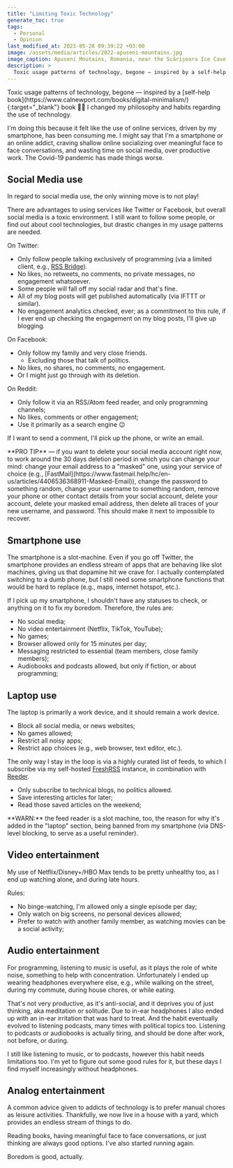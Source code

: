 ```yaml
---
title: "Limiting Toxic Technology"
generate_toc: true
tags:
  - Personal
  - Opinion
last_modified_at: 2023-05-28 09:39:22 +03:00
image: /assets/media/articles/2022-apuseni-mountains.jpg
image_caption: Apuseni Moutains, Romania, near the Scărișoara Ice Cave
description: >
  Toxic usage patterns of technology, begone — inspired by a self-help book 🤷‍♂️ I changed my philosophy and habits regarding the use of technology.
---
```


<p class="intro" markdown=1>
Toxic usage patterns of technology, begone — inspired by a [self-help book](https://www.calnewport.com/books/digital-minimalism/){:target="_blank"} book 🤷‍♂️ I changed my philosophy and habits regarding the use of technology.
</p>

I'm doing this because it felt like the use of online services, driven by my smartphone, has been consuming me. I might say that I'm a smartphone or an online addict, craving shallow online socializing over meaningful face to face conversations, and wasting time on social media, over productive work. The Covid-19 pandemic has made things worse.

## Social Media use

In regard to social media use, the only winning move is to not play!

There are advantages to using services like Twitter or Facebook, but overall social media is a toxic environment. I still want to follow some people, or find out about cool technologies, but drastic changes in my usage patterns are needed.

On Twitter:

- Only follow people talking exclusively of programming (via a limited client, e.g., [RSS Bridge](https://github.com/RSS-Bridge/rss-bridge)).
- No likes, no retweets, no comments, no private messages, no engagement whatsoever.
- Some people will fall off my social radar and that's fine.
- All of my blog posts will get published automatically (via IFTTT or similar).
- No engagement analytics checked, ever; as a commitment to this rule, if I ever end up checking the engagement on my blog posts, I'll give up blogging.

On Facebook:

- Only follow my family and very close friends.
  - Excluding those that talk of politics.
- No likes, no shares, no comments, no engagement.
- Or I might just go through with its deletion.

On Reddit:

- Only follow it via an RSS/Atom feed reader, and only programming channels;
- No likes, comments or other engagement;
- Use it primarily as a search engine 😉

If I want to send a comment, I'll pick up the phone, or write an email.

<p class="info-bubble" markdown="1">
**PRO TIP** — if you want to delete your social media account right now, to work around the 30 days deletion period in which you can change your mind: change your email address to a "masked" one, using your service of choice (e.g., [FastMail](https://www.fastmail.help/hc/en-us/articles/4406536368911-Masked-Email)), change the password to something random, change your username to something random, remove your phone or other contact details from your social account, delete your account, delete your masked email address, then delete all traces of your new username, and password. This should make it next to impossible to recover.
</p>

## Smartphone use

The smartphone is a slot-machine. Even if you go off Twitter, the smartphone provides an endless stream of apps that are behaving like slot machines, giving us that dopamine hit we crave for. I actually contemplated switching to a dumb phone, but I still need some smartphone functions that would be hard to replace (e.g., maps, internet hotspot, etc.).

If I pick up my smartphone, I shouldn't have any statuses to check, or anything on it to fix my boredom. Therefore, the rules are:

- No social media;
- No video entertainment (Netflix, TikTok, YouTube);
- No games;
- Browser allowed only for 15 minutes per day;
- Messaging restricted to essential (team members, close family members);
- Audiobooks and podcasts allowed, but only if fiction, or about programming;

## Laptop use

The laptop is primarily a work device, and it should remain a work device.

- Block all social media, or news websites;
- No games allowed;
- Restrict all noisy apps;
- Restrict app choices (e.g., web browser, text editor, etc.).

The only way I stay in the loop is via a highly curated list of feeds, to which I subscribe via my self-hosted [FreshRSS](https://github.com/FreshRSS/FreshRSS) instance, in combination with [Reeder](https://reederapp.com/).

- Only subscribe to technical blogs, no politics allowed.
- Save interesting articles for later;
- Read those saved articles on the weekend;

<p class="warn-bubble" markdown="1">
**WARN:** the feed reader is a slot machine, too, the reason for why it's added in the "laptop" section, being banned from my smartphone (via DNS-level blocking, to serve as a useful reminder).
</p>

## Video entertainment

My use of Netflix/Disney+/HBO Max tends to be pretty unhealthy too, as I end up watching alone, and during late hours.

Rules:

- No binge-watching, I'm allowed only a single episode per day;
- Only watch on big screens, no personal devices allowed;
- Prefer to watch with another family member, as watching movies can be a social activity;

## Audio entertainment

For programming, listening to music is useful, as it plays the role of white noise, something to help with concentration. Unfortunately I ended up wearing headphones everywhere else, e.g., while walking on the street, during my commute, during house chores, or while eating.

That's not very productive, as it's anti-social, and it deprives you of just thinking, aka meditation or solitude. Due to in-ear headphones I also ended up with an in-ear irritation that was hard to treat. And the habit eventually evolved to listening podcasts, many times with political topics too. Listening to podcasts or audiobooks is actually tiring, and should be done after work, not before, or during.

I still like listening to music, or to podcasts, however this habit needs limitations too. I'm yet to figure out some good rules for it, but these days I find myself increasingly without headphones.

## Analog entertainment

A common advice given to addicts of technology is to prefer manual chores as leisure activities. Thankfully, we now live in a house with a yard, which provides an endless stream of things to do.

Reading books, having meaningful face to face conversations, or just thinking are always good options. I've also started running again.

Boredom is good, actually.
